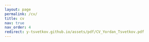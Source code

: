 ```yaml
---
layout: page
permalink: /cv/
title: cv
nav: true
nav_order: 4
redirect: y-tsvetkov.github.io/assets/pdf/CV_Yordan_Tsvetkov.pdf
---
```

